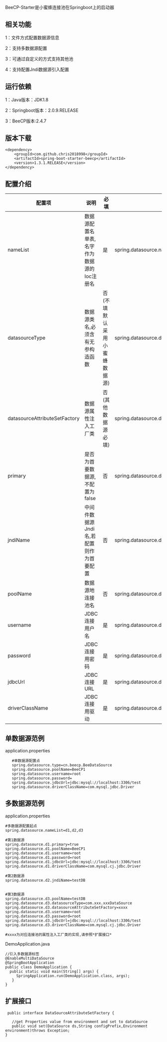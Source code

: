BeeCP-Starter是小蜜蜂连接池在Springboot上的启动器


**相关功能**
---
1：文件方式配置数据源信息

2：支持多数据源配置

3：可通过自定义的方式支持其他池

4：支持配置Jndi数据源引入配置


**运行依赖**
---
1：Java版本：JDK1.8

2：Springboot版本：2.0.9.RELEASE

3：BeeCP版本:2.4.7


**版本下载**
---
    <dependency>
    	<groupId>com.github.chris2018998</groupId>
    	<artifactId>spring-boot-starter-beecp</artifactId>
    	<version>1.3.1.RELEASE</version>
    </dependency>


**配置介绍**
---

| 配置项                        |      说明                            | 必填   |         参考数据                                           |  
|------------------------------|--------------------------------------|---------------|-----------------------------------------------------------|         
|nameList                      | 数据源配置名单表,名字作为数据源的Ioc注册名 | 是           |spring.datasource.nameList=d1,d2,d3                        |     
|datasourceType                | 数据源类名,必须含有无参构造函数           | 否(不填默认采用小蜜蜂数据源)|spring.datasource.d1.datasourceType=cn.beecp.BeeDataSoruce |         
|datasourceAttributeSetFactory | 数据源属性注入工厂类                     | 否(其他数据源必填)        |spring.datasource.d1.datasourceAttributeSetFactory=xxxx    |
|primary                       | 是否为首要数据源,不配置为false           | 否                   |spring.datasource.d1.primary=true                          |
|jndiName                      | 中间件数据源Jndi名,若配置则作为首要配置    | 否                   |spring.datasource.d2.jndiName=testDB                      |
|poolName                      | 数据源地连接池名                         | 否                   |spring.datasource.d1.poolName=BeeCP1                     |
|username                      | JDBC连接用户名                          | 是                   |spring.datasource.d1.username=root                       |
|password                      | JDBC连接用密码                          | 是                   |spring.datasource.d1.password=root                       |
|jdbcUrl                       | JDBC连接URL                            | 是                   |spring.datasource.d1.jdbcUrl=jdbc:mysql://localhost:3306/test|
|driverClassName               | JDBC连接用驱动                          | 是                   |spring.datasource.d1.driverClassName=com.mysql.cj.jdbc.Driver|

  
**单数据源范例**
---
application.properties
   
       #单数据源配置点
       spring.datasource.type=cn.beecp.BeeDataSource
       spring.datasource.poolName=BeeCP1
       spring.datasource.username=root
       spring.datasource.password=
       spring.datasource.jdbcUrl=jdbc:mysql://localhost:3306/test
       spring.datasource.driverClassName=com.mysql.jdbc.Driver
  

**多数据源范例**
---
application.properties

    #多数据源配置起点
    spring.datasource.nameList=d1,d2,d3 
    
    #第1数据源
    spring.datasource.d1.primary=true  
    spring.datasource.d1.poolName=BeeCP1
    spring.datasource.d1.username=root
    spring.datasource.d1.password=root
    spring.datasource.d1.jdbcUrl=jdbc:mysql://localhost:3306/test
    spring.datasource.d1.driverClassName=com.mysql.cj.jdbc.Driver
     
    #第2数据源
    spring.datasource.d2.jndiName=testDB 
      
    
    #第3数据源
    spring.datasource.d3.poolName=testDB
    spring.datasource.d3.datasourceType=com.xxx.xxxDataSource
    spring.datasource.d3.datasourceAttributeSetFactory=xxxx
    spring.datasource.d3.username=root
    spring.datasource.d3.password=root
    spring.datasource.d3.jdbcUrl=jdbc:mysql://localhost:3306/test
    spring.datasource.d3.driverClassName=com.mysql.cj.jdbc.Driver
  
    #xxxx为对应连接池的属性注入工厂类的实现,请参照*扩展接口*
  
  
  
  DemoApplication.java   
     
    //引入多数据源标签
    @EnableMultiDataSource
    @SpringBootApplication
    public class DemoApplication {
      public static void main(String[] args) {
         SpringApplication.run(DemoApplication.class, args);
       }
    }
      

**扩展接口**
---

     public interface DataSourceAttributeSetFactory {
    
       //get Properties value from environment and set to dataSource
       public void set(DataSource ds,String configPrefix,Environment environment)throws Exception;
    }
    



  
  
